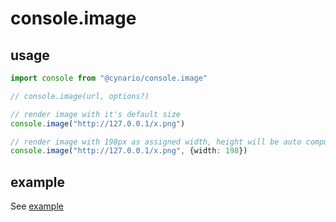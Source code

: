 # console.image

## usage

```ts
import console from "@cynario/console.image"

// console.image(url, options?)

// render image with it's default size
console.image("http://127.0.0.1/x.png")

// render image with 198px as assigned width, height will be auto computed based on size ratio 
console.image("http://127.0.0.1/x.png", {width: 198})
```

## example

See [example](https://noah227.github.io/console.image/)
